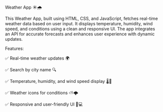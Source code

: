Weather App ☀️🌧️


This Weather App, built using HTML, CSS, and JavaScript, fetches real-time weather data based on user input. It displays temperature, humidity, wind speed, and conditions using a clean and responsive UI. The app integrates an API for accurate forecasts and enhances user experience with dynamic updates.

Features:

✅ Real-time weather updates 🌍

✅ Search by city name 🔍

✅ Temperature, humidity, and wind speed display 🌡️💨

✅ Weather icons for conditions ⛅🌩️

✅ Responsive and user-friendly UI 📱💻

